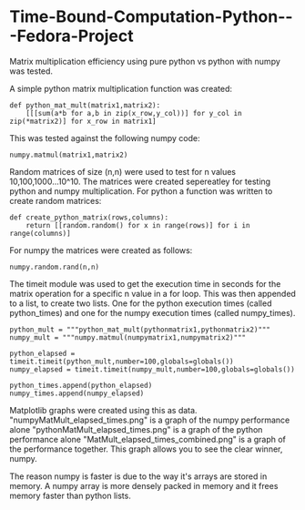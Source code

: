 # Time-Bound-Computation-Python---Fedora-Project
Matrix multiplication efficiency using pure python vs python with numpy was tested.

A simple python matrix multiplication function was created:
```
def python_mat_mult(matrix1,matrix2):
    [[[sum(a*b for a,b in zip(x_row,y_col))] for y_col in zip(*matrix2)] for x_row in matrix1]
```
This was tested against the following numpy code:
```
numpy.matmul(matrix1,matrix2)
```
Random matrices of size (n,n) were used to test for n values 10,100,1000...10^10.
The matrices were created sepereatley for testing python and numpy multiplication. For python a function was written to create random matrices:
```
def create_python_matrix(rows,columns):
    return [[random.random() for x in range(rows)] for i in range(columns)]
```
For numpy the matrices were created as follows:
```
numpy.random.rand(n,n)
```
The timeit module was used to get the execution time in seconds for the matrix operation for a specific n value in a for loop. This was then appended to a list, to create two lists. One for the python execution times (called python_times) and one for the numpy execution times (called numpy_times). 
```
python_mult = """python_mat_mult(pythonmatrix1,pythonmatrix2)"""
numpy_mult = """numpy.matmul(numpymatrix1,numpymatrix2)"""

python_elapsed = timeit.timeit(python_mult,number=100,globals=globals())
numpy_elapsed = timeit.timeit(numpy_mult,number=100,globals=globals())

python_times.append(python_elapsed)
numpy_times.append(numpy_elapsed)
```


Matplotlib graphs were created using this as data.
"numpyMatMult_elapsed_times.png" is a graph of the numpy performance alone
"pythonMatMult_elapsed_times.png" is a graph of the python performance alone
"MatMult_elapsed_times_combined.png" is a graph of the performance together. This graph allows you to see the clear winner, numpy.

The reason numpy is faster is due to the way it's arrays are stored in memory. A numpy array is more densely packed in memory and it frees memory faster than python lists.
